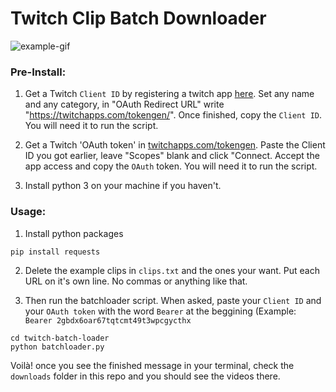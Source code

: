 # Twitch Clip Batch Downloader  
![example-gif](https://github.com/amiechen/twitch-batch-loader/blob/master/example.gif)

### Pre-Install:

1) Get a Twitch `Client ID` by registering a twitch app [here](https://dev.twitch.tv/dashboard/apps/create).
Set any name and any category, in "OAuth Redirect URL" write "https://twitchapps.com/tokengen/".
Once finished, copy the `Client ID`. You will need it to run the script.

2) Get a Twitch 'OAuth token' in [twitchapps.com/tokengen](https://twitchapps.com/tokengen).
Paste the Client ID you got earlier, leave "Scopes" blank and click "Connect. 
Accept the app access and copy the `OAuth` token. You will need it to run the script.

2) Install python 3 on your machine if you haven't.

### Usage:

1) Install python packages
```
pip install requests
```

2) Delete the example clips in `clips.txt` and the ones your want. Put each URL on it's own line. No commas or anything like that.

3) Then run the batchloader script. When asked, paste your `Client ID` and your `OAuth token` with the word `Bearer` at the beggining (Example: `Bearer 2gbdx6oar67tqtcmt49t3wpcgycthx`
```
cd twitch-batch-loader
python batchloader.py
```

Voilà! once you see the finished message in your terminal, check the `downloads` folder in this repo and you should see the videos there.
